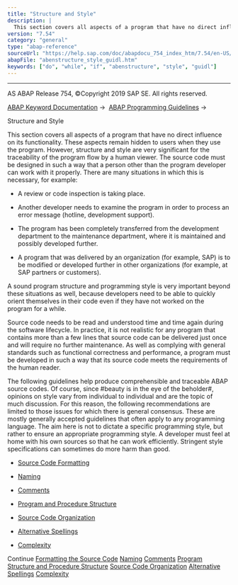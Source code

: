 ```yaml
---
title: "Structure and Style"
description: |
  This section covers all aspects of a program that have no direct influence on its functionality. These aspects remain hidden to users when they use the program. However, structure and style are very significant for the traceability of the program flow by a human viewer. The source code must be desig
version: "7.54"
category: "general"
type: "abap-reference"
sourceUrl: "https://help.sap.com/doc/abapdocu_754_index_htm/7.54/en-US/abenstructure_style_guidl.htm"
abapFile: "abenstructure_style_guidl.htm"
keywords: ["do", "while", "if", "abenstructure", "style", "guidl"]
---
```


* * *

AS ABAP Release 754, ©Copyright 2019 SAP SE. All rights reserved.

[ABAP Keyword Documentation](https://help.sap.com/doc/abapdocu_754_index_htm/7.54/en-US/abenabap.htm) →  [ABAP Programming Guidelines](https://help.sap.com/doc/abapdocu_754_index_htm/7.54/en-US/abenabap_pgl.htm) → 

Structure and Style

This section covers all aspects of a program that have no direct influence on its functionality. These aspects remain hidden to users when they use the program. However, structure and style are very significant for the traceability of the program flow by a human viewer. The source code must be designed in such a way that a person other than the program developer can work with it properly. There are many situations in which this is necessary, for example:

-   A review or code inspection is taking place.

-   Another developer needs to examine the program in order to process an error message (hotline, development support).

-   The program has been completely transferred from the development department to the maintenance department, where it is maintained and possibly developed further.

-   A program that was delivered by an organization (for example, SAP) is to be modified or developed further in other organizations (for example, at SAP partners or customers).

A sound program structure and programming style is very important beyond these situations as well, because developers need to be able to quickly orient themselves in their code even if they have not worked on the program for a while.

Source code needs to be read and understood time and time again during the software lifecycle. In practice, it is not realistic for any program that contains more than a few lines that source code can be delivered just once and will require no further maintenance. As well as complying with general standards such as functional correctness and performance, a program must be developed in such a way that its source code meets the requirements of the human reader.

The following guidelines help produce comprehensible and traceable ABAP source codes. Of course, since #beauty is in the eye of the beholder#, opinions on style vary from individual to individual and are the topic of much discussion. For this reason, the following recommendations are limited to those issues for which there is general consensus. These are mostly generally accepted guidelines that often apply to any programming language. The aim here is not to dictate a specific programming style, but rather to ensure an appropriate programming style. A developer must feel at home with his own sources so that he can work efficiently. Stringent style specifications can sometimes do more harm than good.

-   [Source Code Formatting](https://help.sap.com/doc/abapdocu_754_index_htm/7.54/en-US/abenformatting_code_guidl.htm "Guideline")

-   [Naming](https://help.sap.com/doc/abapdocu_754_index_htm/7.54/en-US/abennaming_guidl.htm "Guideline")

-   [Comments](https://help.sap.com/doc/abapdocu_754_index_htm/7.54/en-US/abencomments_guidl.htm "Guideline")

-   [Program and Procedure Structure](https://help.sap.com/doc/abapdocu_754_index_htm/7.54/en-US/abenprogr_proc_structure_guidl.htm "Guideline")

-   [Source Code Organization](https://help.sap.com/doc/abapdocu_754_index_htm/7.54/en-US/abensource_code_orga_guidl.htm "Guideline")

-   [Alternative Spellings](https://help.sap.com/doc/abapdocu_754_index_htm/7.54/en-US/abenalternative_spelling_guidl.htm "Guideline")

-   [Complexity](https://help.sap.com/doc/abapdocu_754_index_htm/7.54/en-US/abencomplexity_guidl.htm "Guideline")

Continue
[Formatting the Source Code](https://help.sap.com/doc/abapdocu_754_index_htm/7.54/en-US/abenformatting_code_guidl.htm)
[Naming](https://help.sap.com/doc/abapdocu_754_index_htm/7.54/en-US/abennaming_guidl.htm)
[Comments](https://help.sap.com/doc/abapdocu_754_index_htm/7.54/en-US/abencomments_guidl.htm)
[Program Structure and Procedure Structure](https://help.sap.com/doc/abapdocu_754_index_htm/7.54/en-US/abenprogr_proc_structure_guidl.htm)
[Source Code Organization](https://help.sap.com/doc/abapdocu_754_index_htm/7.54/en-US/abensource_code_orga_guidl.htm)
[Alternative Spellings](https://help.sap.com/doc/abapdocu_754_index_htm/7.54/en-US/abenalternative_spelling_guidl.htm)
[Complexity](https://help.sap.com/doc/abapdocu_754_index_htm/7.54/en-US/abencomplexity_guidl.htm)